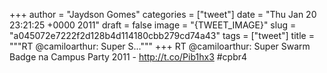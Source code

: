 
+++
author = "Jaydson Gomes"
categories = ["tweet"]
date = "Thu Jan 20 23:21:25 +0000 2011"
draft = false
image = "{TWEET_IMAGE}"
slug = "a045072e7222f2d128b4d114180cbb279cd74a43"
tags = ["tweet"]
title = """RT @camiloarthur: Super S..."""
+++
RT @camiloarthur: Super Swarm Badge na Campus Party 2011 - http://t.co/Pib1hx3 #cpbr4
